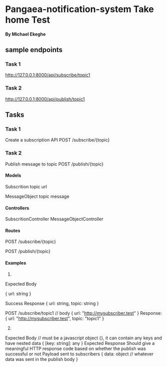 # Pangaea-notification-system Take home Test
#### By Michael Ekeghe

## sample endpoints
### Task 1
http://127.0.0.1:8000/api/subscribe/topic1

### Task 2
http://127.0.0.1:8000/api/publish/topic1

## Tasks
### Task 1
Create a subscription API 
POST 
/subscribe/{topic}

### Task 2
Publish message to topic
POST /publish/{topic}

#### Models
Subscrition
    topic
    url

MessageObject
    topic
    message


#### Controllers
SubscritionController
MessageObjectController

#### Routes
POST 
/subscribe/{topic}

POST 
/publish/{topic}

#### Examples
1. 
Expected Body
   
{
url: string 
}

Success Response
{
url: string, 
topic: string
}

POST /subscribe/topic1 // body
{
url: "http://mysubscriber.test" 
}
Response:
{
url: "http://mysubscriber.test", 
topic: "topic1"
}

2. 
Expected Body
// must be a javascript object {}, it can contain any keys and have nested data
{
[key: string]: any
}
Expected Response
Should give a meaningful HTTP response code based on whether the publish was successful or not
Payload sent to subscribers
{
data: object // whatever data was sent in the publish body 
}

